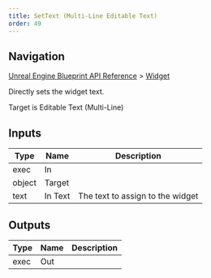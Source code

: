 ```yaml
---
title: SetText (Multi-Line Editable Text)
order: 49
---
```

## Navigation

[Unreal Engine Blueprint API Reference](https://dev.epicgames.com/documentation/en-us/unreal-engine/BlueprintAPI) > [Widget](https://dev.epicgames.com/documentation/en-us/unreal-engine/BlueprintAPI/Widget)

Directly sets the widget text.

Target is Editable Text (Multi-Line)

## Inputs

| Type | Name | Description |
| --- | --- | --- |
| exec | In |  |
| object | Target |  |
| text | In Text | The text to assign to the widget |

## Outputs

| Type | Name | Description |
| --- | --- | --- |
| exec | Out |  |
